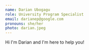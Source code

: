 ```yaml
---
name: Darian Ubogagu
role: University Program Specialist
email: darianep@google.com
pronouns: she/her
photo: darian.jpeg
---
```


Hi I'm Darian and I'm here to help you!
